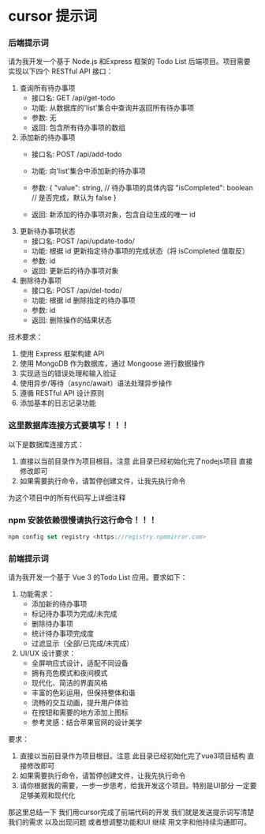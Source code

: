 # cursor 提示词 

### 后端提示词 

请为我开发一个基于 Node.js 和Express 框架的 Todo List 后端项目。项目需要实现以下四个 RESTful API 接口：


1. 查询所有待办事项  
   - 接口名: GET /api/get-todo 
   - 功能: 从数据库的'list'集合中查询并返回所有待办事项 
   - 参数: 无 
   - 返回: 包含所有待办事项的数组 
2. 添加新的待办事项  
   - 接口名: POST /api/add-todo 
   - 功能: 向'list'集合中添加新的待办事项 
   - 参数: { "value": string, // 待办事项的具体内容 "isCompleted": boolean // 是否完成，默认为 false }

   - 返回: 新添加的待办事项对象，包含自动生成的唯一 id 
3. 更新待办事项状态  
   - 接口名: POST /api/update-todo/ 
   - 功能: 根据 id 更新指定待办事项的完成状态（将 isCompleted 值取反） 
   - 参数: id 
   - 返回: 更新后的待办事项对象 
4. 删除待办事项  
   - 接口名: POST /api/del-todo/ 
   - 功能: 根据 id 删除指定的待办事项 
   - 参数: id 
   - 返回: 删除操作的结果状态 

技术要求： 

1. 使用 Express 框架构建 API 
2. 使用 MongoDB 作为数据库，通过 Mongoose 进行数据操作 
3. 实现适当的错误处理和输入验证 
4. 使用异步/等待（async/await）语法处理异步操作
5. 遵循 RESTful API 设计原则
6. 添加基本的日志记录功能

### 这里数据库连接方式要填写！！！ 

以下是数据库连接方式：  

1. 直接以当前目录作为项目根目。注意 此目录已经初始化完了nodejs项目 直接修改即可  
2. 如果需要执行命令，请暂停创建文件，让我先执行命令  

为这个项目中的所有代码写上详细注释  

### npm 安装依赖很慢请执行这行命令！！！  

```jsx  
npm config set registry <https://registry.npmmirror.com>


```

### 前端提示词  

请为我开发一个基于 Vue 3 的Todo List 应用。要求如下：  

1. 功能需求：   
   - 添加新的待办事项  
   - 标记待办事项为完成/未完成  
   - 删除待办事项  
   - 统计待办事项完成度  
   - 过滤显示（全部/已完成/未完成）  
2. UI/UX 设计要求：   
   - 全屏响应式设计，适配不同设备  
   - 拥有亮色模式和夜间模式  
   - 现代化、简洁的界面风格  
   - 丰富的色彩运用，但保持整体和谐  
   - 流畅的交互动画，提升用户体验  
   - 在按钮和需要的地方添加上图标  
   - 参考灵感：结合苹果官网的设计美学  

要求：

1. 直接以当前目录作为项目根目。注意 此目录已经初始化完了vue3项目结构 直接修改即可  
2. 如果需要执行命令，请暂停创建文件，让我先执行命令  
3. 请你根据我的需要，一步一步思考，给我开发这个项目。特别是UI部分 一定要足够美观和现代化  

那这里总结一下 我们用cursor完成了前端代码的开发 我们就是发送提示词写清楚我们的需求 以及出现问题  或者想调整功能和UI 继续 用文字和他持续沟通即可。

